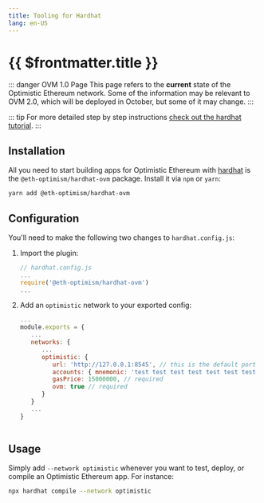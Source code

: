 ```yaml
---
title: Tooling for Hardhat
lang: en-US
---
```


# {{ $frontmatter.title }}

::: danger OVM 1.0 Page
This page refers to the **current** state of the Optimistic Ethereum
network. Some of the information may be relevant to OVM 2.0, which will
be deployed in October, but some of it may change.
:::

::: tip
For more detailed step by step instructions [check out the hardhat tutorial](https://github.com/ethereum-optimism/optimism-tutorial/tree/main/hardhat).
:::

## Installation

All you need to start building apps for Optimistic Ethereum with [hardhat](https://hardhat.org) is the `@eth-optimism/hardhat-ovm` package.
Install it via `npm` or `yarn`:

```sh
yarn add @eth-optimism/hardhat-ovm
```

## Configuration

You'll need to make the following two changes to `hardhat.config.js`:

1. Import the plugin:

   ```javascript
   // hardhat.config.js
   ...
   require('@eth-optimism/hardhat-ovm')
   ...
   ```

1. Add an `optimistic` network to your exported config:

   ```javascript
   ...
   module.exports = {
      ...
      networks: {
         ...
         optimistic: {
            url: 'http://127.0.0.1:8545', // this is the default port
            accounts: { mnemonic: 'test test test test test test test test test test test junk' },
            gasPrice: 15000000, // required
            ovm: true // required
         }
      }
      ...
   }
      
   ```

## Usage

Simply add `--network optimistic` whenever you want to test, deploy, or compile an Optimistic Ethereum app.
For instance:

```sh
npx hardhat compile --network optimistic
```

